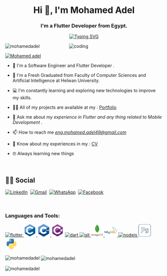 

<!--
**Mohamed-Adel9/Mohamed-Adel9** is a ✨ _special_ ✨ repository because its `README.md` (this file) appears on your GitHub profile.

Here are some ideas to get you started:

- 🔭 I’m currently working on ...
- 🌱 I’m currently learning ...
- 👯 I’m looking to collaborate on ...
- 🤔 I’m looking for help with ...
- 💬 Ask me about ...
- 📫 How to reach me: ...
- 😄 Pronouns: ...
- ⚡ Fun fact: ...
-->

<h1 align="center">Hi 👋, I'm <span color=red>Mohamed Adel</span></h1>

<h3 align="center"> I'm a Flutter Developer from Egypt.</h3>

<p align="center"><a href="https://git.io/typing-svg"><img src="https://readme-typing-svg.demolab.com?font=Fira+Code&weight=900&size=30&duration=3500&pause=1000&color=4C92F7&center=true&vCenter=true&random=false&lines=Software-Engineer;Flutter-Developer" alt="Typing SVG" /></a></p>

<img align="right" alt="coding " width="300"  src="https://user-images.githubusercontent.com/63050133/156676671-d5b2e362-97d4-4404-9447-dd71ddfea82f.gif">
<p align="left"> <img src="https://komarev.com/ghpvc/?username=Mohamed-Adel9&label=Profile%20views&color=0e75b6&style=flat" alt="mohamedadel" /> </p>

<p align="left"> <a href="https://x.com/Mohamed_Adel49" target="blank"><img src="https://img.shields.io/twitter/follow/Mohamed_Adel?logo=twitter&style=for-the-badge" alt="Mohamed adel" /></a> </p>



- 🏢 I'm a Software Engineer and Flutter Developer .
  
- 🏫 I'm a Fresh Graduated from Faculty of Computer Sciences and Artificial Intelligence at Helwan University.
  
- 💻 I'm constantly learning and exploring new technologies to improve my skills.
  
- 👨‍💻 All of my projects are available at my : <a href="https://mohamed-adel9.github.io/?tab=repositories">Portfolio </a>

- 💬 Ask me about *my experience in Flutter and any thing related to Mobile Development .*

- 📫 How to reach me *eng.mohamed.adel49@gmail.com*

- 📄 Know about my experiences in my : <a href="https://drive.google.com/file/d/1IvLj9-VHjQbXarumwjmLUo8_UyGA2pUg/view?usp=sharing">CV</a>
  
- 🤓 Always learning new things
<br/> <br/> <br/>



## 🙋‍♂ Social
  [![LinkedIn](https://img.shields.io/badge/linkedin-%230077B5.svg?style=for-the-badge&logo=linkedin&logoColor=white)](https://www.linkedin.com/in/mohamed-adel-4baa19249/)&nbsp;
  [![Gmail](https://img.shields.io/badge/Gmail-D14836?style=for-the-badge&logo=gmail&logoColor=white)](mailto:eng.mohamed.adel49@gmail.com)&nbsp;
  [![WhatsApp](https://img.shields.io/badge/WhatsApp-25D366?style=for-the-badge&logo=whatsapp&logoColor=white)](https://wa.me/+201116450688)&nbsp;
  [![Facebook](https://img.shields.io/badge/Facebook-1877F2?style=for-the-badge&logo=facebook&logoColor=white)](https://www.facebook.com/vroonny)
   <br/> <br/> <br/>


  

<h3 align="left">Languages and Tools:</h3>
<p align="left"> <a href="https://flutter.dev/" target
="_blank" rel="noreferrer"> <img src="https://cdn.jsdelivr.net/gh/devicons/devicon@latest/icons/flutter/flutter-original.svg" alt="flutter" width="40" height="40"/> </a> <a href="https://www.cprogramming.com/" target="_blank" rel="noreferrer"> <img src="https://raw.githubusercontent.com/devicons/devicon/master/icons/c/c-original.svg" alt="c" width="40" height="40"/> </a> <a href="https://www.w3schools.com/cpp/" target="_blank" rel="noreferrer"> <img src="https://raw.githubusercontent.com/devicons/devicon/master/icons/cplusplus/cplusplus-original.svg" alt="cplusplus" width="40" height="40"/> </a> <a href="https://www.w3schools.com/cs/" target="_blank" rel="noreferrer"> <img src="https://raw.githubusercontent.com/devicons/devicon/master/icons/csharp/csharp-original.svg" alt="csharp" width="40" height="40"/></a> 
  <a href="https://dart.dev/" target="_blank" rel="noreferrer"> <img src="https://cdn.jsdelivr.net/gh/devicons/devicon@latest/icons/dart/dart-original-wordmark.svg" alt="dart" width="40" height="40"/> </a>
  <a href="https://git-scm.com/" target="_blank" rel="noreferrer"> <img src="https://www.vectorlogo.zone/logos/git-scm/git-scm-icon.svg" alt="git" width="40" height="40"/> </a> 
 <a href="https://www.mongodb.com/" target="_blank" rel="noreferrer"> <img src="https://raw.githubusercontent.com/devicons/devicon/master/icons/mongodb/mongodb-original-wordmark.svg" alt="mongodb" width="40" height="40"/> </a> <a href="https://www.mysql.com/" target="_blank" rel="noreferrer"> <img src="https://raw.githubusercontent.com/devicons/devicon/master/icons/mysql/mysql-original-wordmark.svg" alt="mysql" width="40" height="40"/> </a> <a href="https://www.figma.com/" target="_blank" rel="noreferrer"> <img src="https://cdn.jsdelivr.net/gh/devicons/devicon@latest/icons/figma/figma-original.svg" alt="nodejs" width="40" height="40"/> </a> <a href="https://www.photoshop.com/en" target="_blank" rel="noreferrer"> <img src="https://raw.githubusercontent.com/devicons/devicon/master/icons/photoshop/photoshop-line.svg" alt="photoshop" width="40" height="40"/> </a> <a href="https://www.python.org" target="_blank" rel="noreferrer"> <img src="https://raw.githubusercontent.com/devicons/devicon/master/icons/python/python-original.svg" alt="python" width="40" height="40"/> </a>   </p>

<p><img align="left" src="https://github-readme-stats.vercel.app/api/top-langs?username=Mohamed-Adel9&show_icons=true&locale=en&layout=compact" alt="mohamedadel" /></p>

<p>&nbsp;<img align="center" src="https://github-readme-stats.vercel.app/api?username=Mohamed-Adel9&show_icons=true&locale=en" alt="mohamedadel" /></p>

<p><img align="center" src="https://github-readme-streak-stats.herokuapp.com/?user=Mohamed-Adel9&" alt="mohamedadel" /></p>
